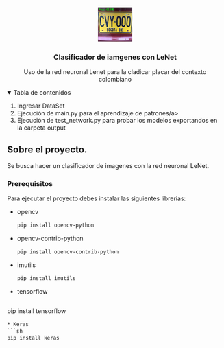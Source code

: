 <!--
*** Thanks for checking out the Best-README-Template. If you have a suggestion
*** that would make this better, please fork the repo and create a pull request
*** or simply open an issue with the tag "enhancement".
*** Thanks again! Now go create something AMAZING! :D
-->



<!-- PROJECT SHIELDS -->
<!--
*** I'm using markdown "reference style" links for readability.
*** Reference links are enclosed in brackets [ ] instead of parentheses ( ).
*** See the bottom of this document for the declaration of the reference variables
*** for contributors-url, forks-url, etc. This is an optional, concise syntax you may use.
*** https://www.markdownguide.org/basic-syntax/#reference-style-links
-->



<!-- PROJECT LOGO -->
<br />
<p align="center">
  <a href="https://github.com/topassky/Recocimiento-de-placas-con-deep-learning.git">
    <img src="placa.png" alt="Logo" width="80" height="80">
  </a>

  <h3 align="center">Clasificador de iamgenes con LeNet</h3>

  <p align="center">
    Uso de la red neuronal Lenet para la cladicar placar del contexto colombiano
  <p>

</p>



<!-- TABLE OF CONTENTS -->
<details open="open">
  <summary>Tabla de contenidos</summary>
  <ol>
    <li>
      <a>Ingresar DataSet</a>
    </li>
    <li>
      <a>Ejecución de main.py para el aprendizaje de patrones/a>
    </li>
    <li>
      <a>Ejecución de test_network.py para probar los modelos exportandos en la carpeta output</a>
    </li>

  </ol>
</details>



<!-- ABOUT THE PROJECT -->
## Sobre el proyecto.

Se busca hacer un clasificador de imagenes con la red neuronal LeNet.

### Prerequisitos

Para ejecutar el proyecto debes instalar las siguientes librerias:
* opencv
  ```sh
  pip install opencv-python
  ```
* opencv-contrib-python
  ```sh
  pip install opencv-contrib-python
  ```
* imutils
  ```sh
  pip install imutils
  ```
* tensorflow
  ```sh
 pip install tensorflow
  ```
* Keras
  ```sh
 pip install keras
  ```


